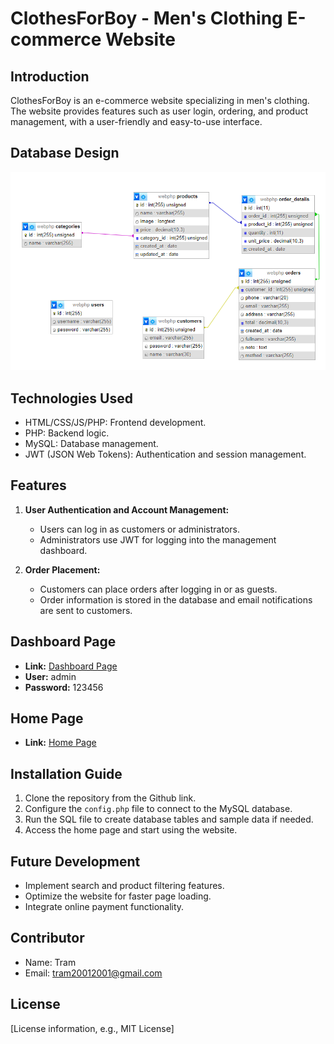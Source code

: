 # ClothesForBoy - Men's Clothing E-commerce Website

## Introduction
ClothesForBoy is an e-commerce website specializing in men's clothing. The website provides features such as user login, ordering, and product management, with a user-friendly and easy-to-use interface.

## Database Design
![Database Design](Views/frontend/img/database.png)

## Technologies Used
- HTML/CSS/JS/PHP: Frontend development.
- PHP: Backend logic.
- MySQL: Database management.
- JWT (JSON Web Tokens): Authentication and session management.

## Features
1. **User Authentication and Account Management:**
   - Users can log in as customers or administrators.
   - Administrators use JWT for logging into the management dashboard.

2. **Order Placement:**
   - Customers can place orders after logging in or as guests.
   - Order information is stored in the database and email notifications are sent to customers.

## Dashboard Page
- **Link:** [Dashboard Page](https://clothesforboy.000webhostapp.com/index.php?controller=login)
- **User:** admin
- **Password:** 123456

## Home Page
- **Link:** [Home Page](https://clothesforboy.000webhostapp.com/index.php?controller=home)

## Installation Guide
1. Clone the repository from the Github link.
2. Configure the `config.php` file to connect to the MySQL database.
3. Run the SQL file to create database tables and sample data if needed.
4. Access the home page and start using the website.

## Future Development
- Implement search and product filtering features.
- Optimize the website for faster page loading.
- Integrate online payment functionality.

## Contributor
- Name: Tram
- Email: tram20012001@gmail.com

## License
[License information, e.g., MIT License]
